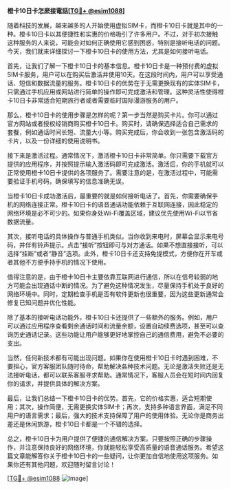 **橙卡10日卡怎麽接電話[[TG💪+ @esim1088](https://t.me/s/esim1088)]**

随着科技的发展，越来越多的人开始使用虚拟SIM卡，而橙卡10日卡就是其中的一种。橙卡10日卡以其便捷性和实惠的价格吸引了许多用户。不过，对于初次接触这种服务的人来说，可能会对如何正确使用它感到困惑，特别是接听电话的问题。今天，我们就来详细探讨一下橙卡10日卡的使用方法，尤其是如何接听电话。

首先，让我们了解一下橙卡10日卡的基本信息。橙卡10日卡是一种预付费的虚拟SIM卡服务，用户可以在购买后激活并使用10天。在这段时间内，用户可以享受通话、短信和数据流量的服务。橙卡10日卡的优势在于无需更换现有的实体SIM卡，只需通过手机应用或网站进行简单的操作即可完成激活和管理。这种灵活性使得橙卡10日卡非常适合短期旅行者或者需要临时国际漫游服务的用户。

那么，橙卡10日卡的使用步骤是怎样的呢？第一步当然是购买卡片。你可以通过官方网站或者授权经销商购买橙卡10日卡。购买时，请确保选择适合自己需求的套餐，例如通话时间长短、流量大小等。购买完成后，你会收到一张包含激活码的卡片，以及一份详细的使用说明书。

接下来是激活过程。通常情况下，激活橙卡10日卡非常简单。你只需要下载官方提供的应用程序，并按照提示输入激活码即可完成激活。激活后，你的手机就可以正常使用橙卡10日卡提供的各项服务了。需要注意的是，在激活过程中，可能需要验证手机号码，确保填写的信息准确无误。

当橙卡10日卡成功激活后，最重要的就是如何接听电话了。首先，你需要确保手机的网络连接正常。橙卡10日卡的语音通话功能依赖于互联网连接，因此稳定的网络环境是必不可少的。如果你身处Wi-Fi覆盖区域，建议优先使用Wi-Fi以节省数据流量。

其次，接听电话的具体操作与普通手机类似。当你收到来电时，屏幕会显示来电号码，并伴有铃声提示。点击“接听”按钮即可与对方通话。如果不想直接接听，可以选择“挂断”或者“静音”选项。此外，橙卡10日卡还支持免提模式，方便你在开车或者其他不方便手持手机的情况下使用。

值得注意的是，由于橙卡10日卡主要依靠互联网进行通信，所以在信号较弱的地方可能会出现通话中断的情况。为了避免这种情况发生，尽量保持手机处于良好的网络环境中。同时，定期检查手机是否有软件更新也很重要，因为这些更新通常会修复已知问题并优化性能。

除了基本的接听电话功能外，橙卡10日卡还提供了一些额外的服务。例如，用户可以通过应用程序查看剩余通话时间和流量余额，设置自动续费选项，甚至可以查询历史通话记录。这些功能让用户能够更好地掌控自己的通信费用，避免不必要的支出。

当然，任何新技术都有可能出现问题。如果你在使用橙卡10日卡时遇到困难，不要担心，官方客服团队随时待命，帮助解决各种技术问题。无论是激活失败还是无法接听电话，都可以联系客服寻求帮助。通常情况下，客服人员会在短时间内回复你的请求，并提供具体的解决方案。

最后，让我们总结一下橙卡10日卡的优势。首先，它的价格实惠，适合短期使用；其次，操作简便，无需更换实体SIM卡；再次，支持多种语言界面，满足不同用户的语言需求；最后，强大的技术支持保障了用户的使用体验。无论你是商务出差还是休闲旅游，橙卡10日卡都是一个不错的选择。

总之，橙卡10日卡为用户提供了便捷的通信解决方案。只要按照正确的步骤操作，并注意保持良好的网络环境，你就能轻松享受高质量的语音通话服务。希望这篇文章能解答你关于橙卡10日卡的一些疑问，让你更加自信地使用这项服务。如果你还有其他问题，欢迎随时留言讨论！

[[TG💪+ @esim1088](https://t.me/s/esim1088) ![Image](https://i.postimg.cc/4NQfJmqS/Snipaste-2025-05-13-00-14-12.png)]
